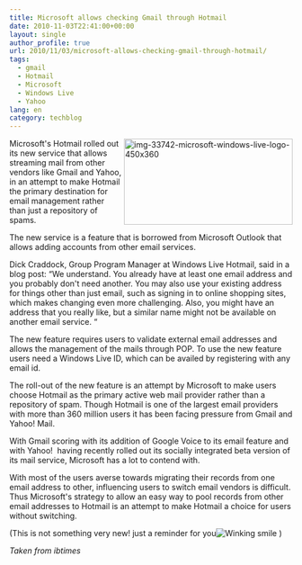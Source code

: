 ```yaml
---
title: Microsoft allows checking Gmail through Hotmail
date: 2010-11-03T22:41:00+00:00
layout: single
author_profile: true
url: 2010/11/03/microsoft-allows-checking-gmail-through-hotmail/
tags:
  - gmail
  - Hotmail
  - Microsoft
  - Windows Live
  - Yahoo
lang: en
category: techblog
---
```

<img title="img-33742-microsoft-windows-live-logo-450x360" border="0" alt="img-33742-microsoft-windows-live-logo-450x360" align="right" src="http://lh3.ggpht.com/_vaUVXcmC3OI/TNHeI_1-3XI/AAAAAAAADBM/cCWiwGQBULA/img-33742-microsoft-windows-live-logo-450x360%5B9%5D.jpg?imgmax=800" width="300" height="153" />Microsoft's Hotmail rolled out its new service that allows streaming mail from other vendors like Gmail and Yahoo, in an attempt to make Hotmail the primary destination for email management rather than just a repository of spams. 

The new service is a feature that is borrowed from Microsoft Outlook that allows adding accounts from other email services.

Dick Craddock, Group Program Manager at Windows Live Hotmail, said in a blog post: “We understand. You already have at least one email address and you probably don't need another. You may also use your existing address for things other than just email, such as signing in to online shopping sites, which makes changing even more challenging. Also, you might have an address that you really like, but a similar name might not be available on another email service. “

The new feature requires users to validate external email addresses and allows the management of the mails through POP. To use the new feature users need a Windows Live ID, which can be availed by registering with any email id.

The roll-out of the new feature is an attempt by Microsoft to make users choose Hotmail as the primary active web mail provider rather than a repository of spam. Though Hotmail is one of the largest email providers with more than 360 million users it has been facing pressure from Gmail and Yahoo! Mail.

With Gmail scoring with its addition of Google Voice to its email feature and with Yahoo!  having recently rolled out its socially integrated beta version of its mail service, Microsoft has a lot to contend with.

With most of the users averse towards migrating their records from one email address to other, influencing users to switch email vendors is difficult. Thus Microsoft's strategy to allow an easy way to pool records from other email addresses to Hotmail is an attempt to make Hotmail a choice for users without switching.

(This is not something very new! just a reminder for you![Winking smile](http://lh5.ggpht.com/_vaUVXcmC3OI/TNHfU61UigI/AAAAAAAADBQ/yoh4YCJebHk/wlEmoticon-winkingsmile%5B2%5D.png?imgmax=800) )

_Taken from ibtimes_